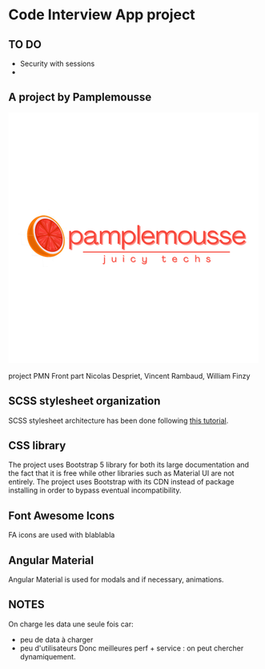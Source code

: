 # Code Interview App project

## TO DO 

- Security with sessions 
- 
## A project by Pamplemousse 

![Pamplemousse Logo](/assets/pamplemousseLogo.png)

project PMN Front part Nicolas Despriet, Vincent Rambaud, William Finzy

## SCSS stylesheet organization

SCSS stylesheet architecture has been done following [this tutorial](https://dev.to/stefaniefluin/how-to-structure-scss-in-an-angular-app-3376). 

## CSS library

The project uses Bootstrap 5 library for both its large documentation and the fact that it is free while other libraries such as Material UI are not entirely. The project uses Bootstrap with its CDN instead of package installing in order to bypass eventual incompatibility.

## Font Awesome Icons 

FA icons are used with blablabla

## Angular Material

Angular Material is used for modals and if necessary, animations. 

## NOTES

On charge les data une seule fois car:
- peu de data à charger
- peu d'utilisateurs 
Donc meilleures perf + service : on peut chercher dynamiquement. 
